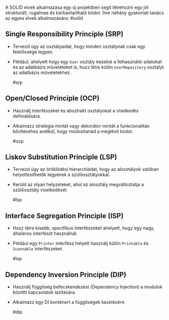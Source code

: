 A SOLID elvek alkalmazása egy új projektben segít létrehozni egy jól strukturált, rugalmas és karbantartható kódot. Íme néhány gyakorlati tanács az egyes elvek alkalmazására: #solid 

## Single Responsibility Principle (SRP)

- Tervezd úgy az osztályaidat, hogy minden osztálynak csak egy felelőssége legyen.
- Például, ahelyett hogy egy `User` osztály kezelné a felhasználói adatokat és az adatbázis műveleteket is, hozz létre külön `UserRepository` osztályt az adatbázis műveletekhez.

  #srp 

## Open/Closed Principle (OCP)

- Használj interfészeket és absztrakt osztályokat a viselkedés definiálására.
- Alkalmazz stratégia mintát vagy dekorátor mintát a funkcionalitás bővítéséhez anélkül, hogy módosítanád a meglévő kódot.

  #ocp 

## Liskov Substitution Principle (LSP)

- Tervezd úgy az öröklődési hierarchiádat, hogy az alosztályok valóban helyettesíthetők legyenek a szülőosztályokkal.
- Kerüld az olyan helyzeteket, ahol az alosztály megváltoztatja a szülőosztály viselkedését.

  #lsp 

## Interface Segregation Principle (ISP)

- Hozz létre kisebb, specifikus interfészeket ahelyett, hogy egy nagy, általános interfészt használnál.
- Például egy `Printer` interfész helyett használj külön `Printable` és `Scannable` interfészeket.

  #isp 

## Dependency Inversion Principle (DIP)

- Használj függőség befecskendezést (Dependency Injection) a modulok közötti kapcsolatok lazítására.
- Alkalmazz egy DI konténert a függőségek kezelésére.

  #dip 
